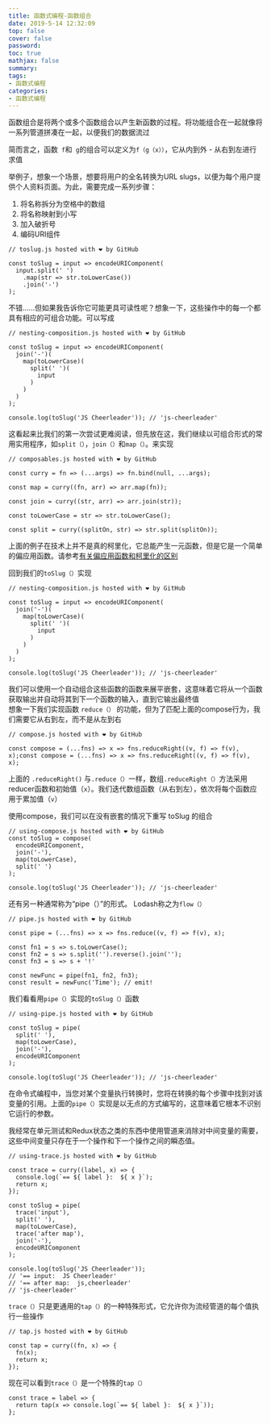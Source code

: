 ```yaml
---
title: 函数式编程-函数组合
date: 2019-5-14 12:32:09
top: false
cover: false
password:
toc: true
mathjax: false
summary: 
tags:
- 函数式编程
categories:
- 函数式编程
---
```



函数组合是将两个或多个函数组合以产生新函数的过程。将功能组合在一起就像将一系列管道拼凑在一起，以便我们的数据流过<br/>

简而言之，函数` f`和` g`的组合可以定义为`f（g（x））`，它从内到外 - 从右到左进行求值<br/>

举例子，想象一个场景，想要将用户的全名转换为URL slugs，以便为每个用户提供个人资料页面。为此，需要完成一系列步骤：
1. 将名称拆分为空格中的数组
2. 将名称映射到小写
3. 加入破折号
4. 编码URI组件

```
// toslug.js hosted with ❤ by GitHub

const toSlug = input => encodeURIComponent(
  input.split(' ')
    .map(str => str.toLowerCase())
    .join('-')
);

```

不错......但如果我告诉你它可能更具可读性呢？想象一下，这些操作中的每一个都具有相应的可组合功能。可以写成<br/>
```
// nesting-composition.js hosted with ❤ by GitHub

const toSlug = input => encodeURIComponent(
  join('-')(
    map(toLowerCase)(
      split(' ')(
        input
      )
    )
  )
);

console.log(toSlug('JS Cheerleader')); // 'js-cheerleader'

```


这看起来比我们的第一次尝试更难阅读，但先放在这，我们继续以可组合形式的常用实用程序，如`split（）`，`join（）`和`map（）`。来实现<br/>
```
// composables.js hosted with ❤ by GitHub

const curry = fn => (...args) => fn.bind(null, ...args);

const map = curry((fn, arr) => arr.map(fn));

const join = curry((str, arr) => arr.join(str));

const toLowerCase = str => str.toLowerCase();

const split = curry((splitOn, str) => str.split(splitOn));
```

上面的例子在技术上并不是真的柯里化，它总能产生一元函数，但是它是一个简单的偏应用函数。请参考<a href="https://medium.com/javascript-scene/curry-or-partial-application-8150044c78b8">有关偏应用函数和柯里化的区别</a> <br/>


回到我们的`toSlug（）`实现
```
// nesting-composition.js hosted with ❤ by GitHub

const toSlug = input => encodeURIComponent(
  join('-')(
    map(toLowerCase)(
      split(' ')(
        input
      )
    )
  )
);

console.log(toSlug('JS Cheerleader')); // 'js-cheerleader'
```

我们可以使用一个自动组合这些函数的函数来展平嵌套，这意味着它将从一个函数获取输出并自动将其到下一个函数的输入，直到它输出最终值<br/>
想象一下我们实现函数 `reduce（）` 的功能，但为了匹配上面的compose行为，我们需要它从右到左，而不是从左到右<br/>

```
// compose.js hosted with ❤ by GitHub

const compose = (...fns) => x => fns.reduceRight((v, f) => f(v), x);const compose = (...fns) => x => fns.reduceRight((v, f) => f(v), x);
```

上面的 `.reduceRight()` 与`.reduce（）`一样，数组`.reduceRight（）`方法采用reducer函数和初始值（`x`）。我们迭代数组函数（从右到左），依次将每个函数应用于累加值（`v`）<br/>

使用compose，我们可以在没有嵌套的情况下重写 toSlug 的组合<br/>

```
// using-compose.js hosted with ❤ by GitHub
const toSlug = compose(
  encodeURIComponent,
  join('-'),
  map(toLowerCase),
  split(' ')
);

console.log(toSlug('JS Cheerleader')); // 'js-cheerleader'
```


还有另一种通常称为“pipe（）”的形式。 Lodash称之为`flow（）`<br/>

```
// pipe.js hosted with ❤ by GitHub

const pipe = (...fns) => x => fns.reduce((v, f) => f(v), x);

const fn1 = s => s.toLowerCase();
const fn2 = s => s.split('').reverse().join('');
const fn3 = s => s + '!'

const newFunc = pipe(fn1, fn2, fn3);
const result = newFunc('Time'); // emit!
```

我们看看用`pipe（）`实现的`toSlug（）`函数<br/>
```
// using-pipe.js hosted with ❤ by GitHub

const toSlug = pipe(
  split(' '),
  map(toLowerCase),
  join('-'),
  encodeURIComponent
);

console.log(toSlug('JS Cheerleader')); // 'js-cheerleader'
```

在命令式编程中，当您对某个变量执行转换时，您将在转换的每个步骤中找到对该变量的引用。上面的`pipe（）`实现是以无点的方式编写的，这意味着它根本不识别它运行的参数。<br/>

我经常在单元测试和Redux状态之类的东西中使用管道来消除对中间变量的需要，这些中间变量只存在于一个操作和下一个操作之间的瞬态值。<br/>

```
// using-trace.js hosted with ❤ by GitHub

const trace = curry((label, x) => {
  console.log(`== ${ label }:  ${ x }`);
  return x;
});

const toSlug = pipe(
  trace('input'),
  split(' '),
  map(toLowerCase),
  trace('after map'),
  join('-'),
  encodeURIComponent
);

console.log(toSlug('JS Cheerleader'));
// '== input:  JS Cheerleader'
// '== after map:  js,cheerleader'
// 'js-cheerleader'
```


`trace（）`只是更通用的`tap（）`的一种特殊形式，它允许你为流经管道的每个值执行一些操作<br/>
```
// tap.js hosted with ❤ by GitHub

const tap = curry((fn, x) => {
  fn(x);
  return x;
});
```

现在可以看到`trace（）`是一个特殊的`tap（）`

```
const trace = label => {
  return tap(x => console.log(`== ${ label }:  ${ x }`));
};
```



